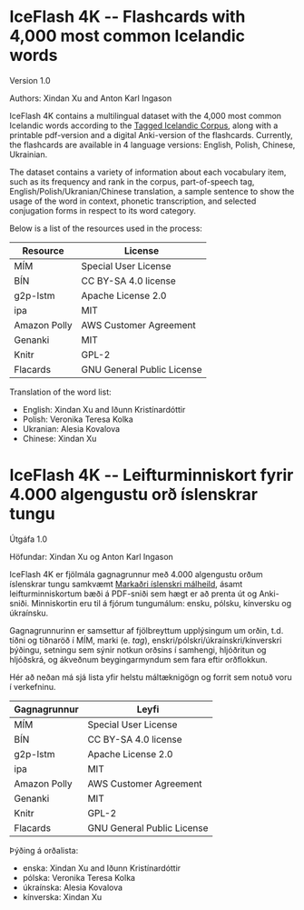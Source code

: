 # IceFlash 4K -- Flashcards with 4,000 most common Icelandic words 

Version 1.0

Authors: Xindan Xu and Anton Karl Ingason


IceFlash 4K contains a multilingual dataset with the 4,000 most common Icelandic words according to the [Tagged Icelandic Corpus](http://www.malfong.is/index.php?lang=en&pg=mim), along with a printable pdf-version and a digital Anki-version of the flashcards. Currently, the flashcards are available in 4 language versions: English, Polish, Chinese, Ukrainian.

The dataset contains a variety of information about each vocabulary item, such as its frequency and rank in the corpus, part-of-speech tag, English/Polish/Ukranian/Chinese translation, a sample sentence to show the usage of the word in context, phonetic transcription, and selected conjugation forms in respect to its word category.

Below is a list of the resources used in the process:

Resource | License
---------|---------
MÍM | Special User License
BÍN | CC BY-SA 4.0 license
g2p-lstm | Apache License 2.0 
ipa | MIT | Alexander Rossell Hayes (2020) 
Amazon Polly | AWS Customer Agreement
Genanki | MIT 
Knitr | GPL-2 | GPL-3
Flacards | GNU General Public License

Translation of the word list:
 - English: Xindan Xu and Iðunn Kristínardóttir
 - Polish: Veronika Teresa Kolka
 - Ukranian: Alesia Kovalova
 - Chinese: Xindan Xu

# IceFlash 4K -- Leifturminniskort fyrir 4.000 algengustu orð íslenskrar tungu

Útgáfa 1.0

Höfundar: Xindan Xu og Anton Karl Ingason



IceFlash 4K er fjölmála gagnagrunnur með 4.000 algengustu orðum íslenskrar tungu samkvæmt [Markaðri íslenskri málheild](http://www.malfong.is/index.php?lang=en&pg=mim), ásamt leifturminniskortum bæði á PDF-sniði sem hægt er að prenta út og Anki-sniði. Minniskortin eru til á fjórum tungumálum: ensku, pólsku, kínversku og úkraínsku.

Gagnagrunnurinn er samsettur af fjölbreyttum upplýsingum um orðin, t.d. tíðni og tíðnaröð í MÍM, marki (e. *tag*), enskri/pólskri/úkraínskri/kínverskri þýðingu, setningu sem sýnir notkun orðsins í samhengi, hljóðritun og hljóðskrá, og ákveðnum beygingarmyndum sem fara eftir orðflokkun. 

Hér að neðan má sjá lista yfir helstu máltæknigögn og forrit sem notuð voru í verkefninu.

Gagnagrunnur | Leyfi
---------|---------
MÍM | Special User License
BÍN | CC BY-SA 4.0 license
g2p-lstm | Apache License 2.0 
ipa | MIT | Alexander Rossell Hayes (2020) 
Amazon Polly | AWS Customer Agreement
Genanki | MIT 
Knitr | GPL-2 | GPL-3
Flacards | GNU General Public License

Þýðing á orðalista:
 - enska: Xindan Xu and Iðunn Kristínardóttir
 - pólska: Veronika Teresa Kolka
 - úkraínska: Alesia Kovalova
 - kínverska: Xindan Xu
